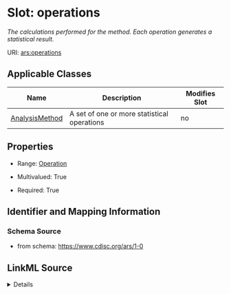 # Slot: operations


_The calculations performed for the method. Each operation generates a statistical result._



URI: [ars:operations](https://www.cdisc.org/ars/1-0/operations)



<!-- no inheritance hierarchy -->




## Applicable Classes

| Name | Description | Modifies Slot |
| --- | --- | --- |
[AnalysisMethod](AnalysisMethod.md) | A set of one or more statistical operations |  no  |







## Properties

* Range: [Operation](Operation.md)

* Multivalued: True

* Required: True





## Identifier and Mapping Information







### Schema Source


* from schema: https://www.cdisc.org/ars/1-0




## LinkML Source

<details>
```yaml
name: operations
description: The calculations performed for the method. Each operation generates a
  statistical result.
from_schema: https://www.cdisc.org/ars/1-0
rank: 1000
multivalued: true
alias: operations
domain_of:
- AnalysisMethod
range: Operation
required: true
inlined: true
inlined_as_list: true

```
</details>